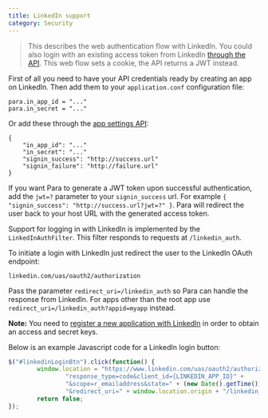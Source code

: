 ```yaml
---
title: LinkedIn support
category: Security
---
```


> This describes the web authentication flow with LinkedIn. You could also login with an existing access token from
> LinkedIn [through the API](#034-api-jwt-signin). This web flow sets a cookie, the API returns a JWT instead.

First of all you need to have your API credentials ready by creating an app on LinkedIn.
Then add them to your `application.conf` configuration file:
```
para.in_app_id = "..."
para.in_secret = "..."
```
Or add these through the [app settings API](#050-api-settings-put):
```
{
	"in_app_id": "..."
	"in_secret": "..."
	"signin_success": "http://success.url"
	"signin_failure": "http://failure.url"
}
```
If you want Para to generate a JWT token upon successful authentication, add the `jwt=?` parameter to your
`signin_success` url. For example `{ "signin_success": "http://success.url?jwt=?" }`.
Para will redirect the user back to your host URL with the generated access token.

Support for logging in with LinkedIn is implemented by the `LinkedInAuthFilter`. This filter responds to requests at
`/linkedin_auth`.

To initiate a login with LinkedIn just redirect the user to the LinkedIn OAuth endpoint:
```
linkedin.com/uas/oauth2/authorization
```
Pass the parameter `redirect_uri=/linkedin_auth` so Para can handle the response from LinkedIn.
For apps other than the root app use `redirect_uri=/linkedin_auth?appid=myapp` instead.

**Note:** You need to [register a new application with LinkedIn](https://www.linkedin.com/developer/apps)
in order to obtain an access and secret keys.

Below is an example Javascript code for a LinkedIn login button:

```js
$("#linkedinLoginBtn").click(function() {
		window.location = "https://www.linkedin.com/uas/oauth2/authorization?" +
				"response_type=code&client_id={LINKEDIN_APP_ID}" +
				"&scope=r_emailaddress&state=" + (new Date().getTime()) +
				"&redirect_uri=" + window.location.origin + "/linkedin_auth";
		return false;
});
```